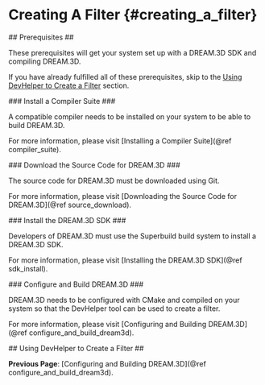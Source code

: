 Creating A Filter {#creating_a_filter}
=========
<a name="prerequisites">
## Prerequisites ##
</a>

These prerequisites will get your system set up with a DREAM.3D SDK and compiling DREAM.3D.

If you have already fulfilled all of these prerequisites, skip to the [Using DevHelper to Create a Filter](#creating_a_filter) section.

<a name="compiler_suite">
### Install a Compiler Suite ###
</a>

A compatible compiler needs to be installed on your system to be able to build DREAM.3D.

For more information, please visit [Installing a Compiler Suite](@ref compiler_suite).

<a name="downloading_dream3d">
### Download the Source Code for DREAM.3D ###
</a>

The source code for DREAM.3D must be downloaded using Git.

For more information, please visit [Downloading the Source Code for DREAM.3D](@ref source_download).

<a name="installing_sdk">
### Install the DREAM.3D SDK ###
</a>

Developers of DREAM.3D must use the Superbuild build system to install a DREAM.3D SDK.

For more information, please visit [Installing the DREAM.3D SDK](@ref sdk_install).

<a name="configure_and_build_dream3d">
### Configure and Build DREAM.3D ###
</a>

DREAM.3D needs to be configured with CMake and compiled on your system so that the DevHelper tool can be used to create a filter.

For more information, please visit [Configuring and Building DREAM.3D](@ref configure_and_build_dream3d).

<a name="creating_a_filter">
## Using DevHelper to Create a Filter ##
</a>

**Previous Page**: [Configuring and Building DREAM.3D](@ref configure_and_build_dream3d).